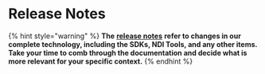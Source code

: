 # Release Notes

{% hint style="warning" %}
**The** [**release notes**](../release-notes/release-notes.md) **refer to changes in our complete technology, including the SDKs, NDI Tools, and any other items. Take your time to comb through the documentation and decide what is more relevant for your specific context.**
{% endhint %}
